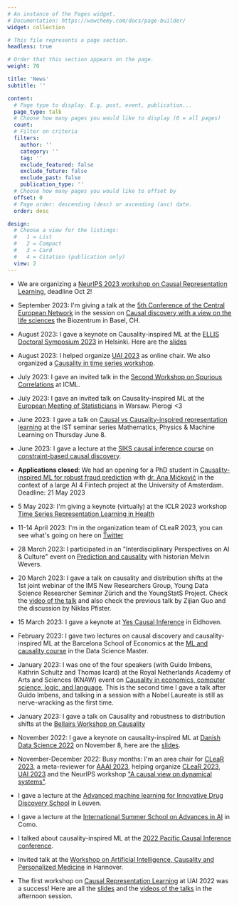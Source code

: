 ```yaml
---
# An instance of the Pages widget.
# Documentation: https://wowchemy.com/docs/page-builder/
widget: collection

# This file represents a page section.
headless: true

# Order that this section appears on the page.
weight: 70

title: 'News'
subtitle: ''

content:
  # Page type to display. E.g. post, event, publication...
  page_type: talk
  # Choose how many pages you would like to display (0 = all pages)
  count: 
  # Filter on criteria
  filters:
    author: ''
    category: ''
    tag: ''
    exclude_featured: false
    exclude_future: false
    exclude_past: false
    publication_type: ''
  # Choose how many pages you would like to offset by
  offset: 0
  # Page order: descending (desc) or ascending (asc) date.
  order: desc

design:
  # Choose a view for the listings:
  #   1 = List
  #   2 = Compact
  #   3 = Card
  #   4 = Citation (publication only)
  view: 2
---
```



- We are organizing a [NeurIPS 2023 workshop on Causal Representation Learning](https://crl-workshop.github.io/), deadline Oct 2! 


- September 2023:  I'm giving a talk at the [5th Conference of the Central European Network](https://cen2023.github.io/home/) in the session on [Causal discovery with a view on the life sciences](https://www.conftool.pro/cen2023/index.php?page=browseSessions&form_session=30) the Biozentrum in Basel, CH.

- August 2023: I gave a keynote on Causality-inspired ML at the [ELLIS Doctoral Symposium 2023](https://fcai.fi/eds2023/home) in Helsinki.
Here are the [slides](https://saramagliacane.github.io/slides/ellis_doctoral_symposium2023_magliacane.pdf)

- August 2023: I helped organize [UAI 2023](https://www.auai.org/uai2023/) as online chair. We also organized a [Causality in time series workshop](https://sites.google.com/view/ci4ts2023/home).

- July 2023: I gave an invited talk in the [Second Workshop on Spurious Correlations](https://icml.cc/virtual/2023/workshop/21493) at ICML.  

- July 2023: I gave an invited talk on Causality-inspired ML at the [European Meeting of Statisticians](https://ems2023.org/ems) in Warsaw. Pierogi <3

- June 2023: I gave a talk on [Causal vs Causality-inspired representation learning](https://mpml.tecnico.ulisboa.pt/seminars?id=7007) at the IST seminar series Mathematics, Physics & Machine Learning on Thursday June 8. 

- June 2023: I gave a lecture at the [SIKS causal inference course](https://siks.nl/activities/activities/siks-course-on-causal-inference/) on [constraint-based causal discovery](https://siks.nl/wp-content/uploads/sites/670/2023/05/SIKS_constraint_based_causal_discovery.pdf).

- **Applications closed**: We had an opening for a PhD student in [Causality-inspired ML for robust fraud prediction](https://vacatures.uva.nl/UvA/job/Seven-PhD-positions-in-AI-for-Fintech/768660802/) with [dr. Ana Mićković](https://www.uva.nl/en/profile/m/i/a.mickovic/a.mickovic.html) in the context of a large AI 4 Fintech project at the University of Amsterdam. Deadline: 21 May 2023

- 5 May 2023: I'm giving a keynote (virtually) at the ICLR 2023 workshop [Time Series Representation Learning in Health](https://sites.google.com/view/tsrl4h-iclr2023)

- 11-14 April 2023: I'm in the organization team of CLeaR 2023, you can see what's going on here on [Twitter](https://twitter.com/CLeaR_2022) 

- 28 March 2023: I participated in an "Interdisciplinary Perspectives on AI & Culture" event on [Prediction and causality](https://www.eventbrite.com/e/interdisciplinary-perspectives-on-ai-culture-2-prediction-causality-tickets-547750104307) with historian Melvin Wevers.

- 20 March 2023: I gave a talk on causality and distribution shifts at the 1st joint webinar of the IMS New Researchers Group, Young Data Science Researcher Seminar Zürich and the YoungStatS Project. Check the [video of the talk](https://www.youtube.com/live/XQ-Udp_WaMM?feature=share&t=2382) and also check the previous talk by Zijian Guo and the discussion by Niklas Pfister.

- 15 March 2023: I gave a keynote at [Yes Causal Inference](https://www.eurandom.tue.nl/event/yes-causal-inference/#Programme_and_Talks) in Eidhoven.

- February 2023: I gave two lectures on causal discovery and causality-inspired ML at the Barcelona School of Economics at the [ML and causality course](https://events.bse.eu/live/files/3518-21d007-machine-learning-and-causal-inferenceokpdf) in the Data Science Master.

- January 2023: I was one of the four speakers (with Guido Imbens, Kathrin Schultz and Thomas Icard) at the Royal Netherlands Academy of Arts and Sciences (KNAW) event on [Causality in economics, computer science, logic, and language](https://www.knaw.nl/en/events/causality-economics-computer-science-logic-and-language). This is the second time I gave a talk after Guido Imbens, and talking in a session with a Nobel Laureate is still as nerve-wracking as the first time.

- January 2023: I gave a talk on Causality and robustness to distribution shifts at the [Bellairs Workshop on Causality](https://aldro61.github.io/bcl2023/)


- November 2022: I gave a keynote on causality-inspired ML at [Danish Data Science 2022](https://ddsa.dk/keynotespeakers/) on November 8, here are the [slides](https://saramagliacane.github.io/slides/DanishDataScience2022_magliacane.pdf).

- November-December 2022: Busy months: I'm an area chair for [CLeaR 2023](https://www.cclear.cc/2023), a meta-reviewer for [AAAI 2023](https://aaai.org/Conferences/AAAI-23/), helping organize [CLeaR 2023](https://www.cclear.cc/2023), [UAI 2023](https://www.auai.org/uai2022/) and the NeurIPS workshop ["A causal view on dynamical systems"](https://sites.google.com/view/caudyn2022).


- I gave a lecture at the [Advanced machine learning for Innovative Drug Discovery School](https://ai.kuleuven.be/events/aidd-school-leuven-advanced-machine-learning-for-innovative-drug-discovery) in Leuven.

- I gave a lecture at the [International Summer School on Advances in AI](https://aisummerschool.disco.unimib.it/home) in Como.

- I talked about causality-inspired ML at the [2022 Pacific Causal Inference conference](http://conference.bicmr.pku.edu.cn/meeting/index?id=101).

- Invited talk at the [Workshop on Artificial Intelligence, Causality and Personalized Medicine](https://aicpm22.l3s.de/) in Hannover.

- The first workshop on [Causal Representation Learning](https://crl-uai-2022.github.io/) at UAI 2022 was a success! Here are all the [slides](https://crl-uai-2022.github.io/slides-recording/) and the [videos of the talks](https://www.youtube.com/watch?v=kSwURlFarzE) in the afternoon session.
